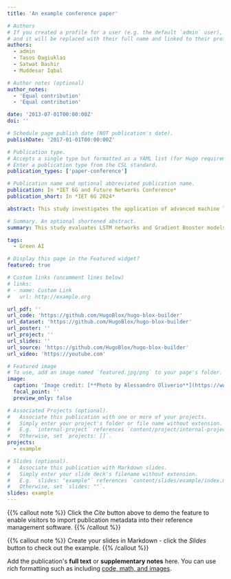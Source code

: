 ```yaml
---
title: 'An example conference paper'

# Authors
# If you created a profile for a user (e.g. the default `admin` user), write the username (folder name) here
# and it will be replaced with their full name and linked to their profile.
authors:
  - admin
  - Tasos Dagiuklas
  - Satwat Bashir
  - Muddesar Iqbal

# Author notes (optional)
author_notes:
  - 'Equal contribution'
  - 'Equal contribution'

date: '2013-07-01T00:00:00Z'
doi: ''

# Schedule page publish date (NOT publication's date).
publishDate: '2017-01-01T00:00:00Z'

# Publication type.
# Accepts a single type but formatted as a YAML list (for Hugo requirements).
# Enter a publication type from the CSL standard.
publication_types: ['paper-conference']

# Publication name and optional abbreviated publication name.
publication: In *IET 6G and Future Networks Conference*
publication_short: In *IET 6G 2024*

abstract: This study investigates the application of advanced machine learning models, specifically Long Short-Term Memory (LSTM) networks and Gradient Booster models, for accurate energy consumption estimation within a Kubernetes cluster environment. It aims to enhance sustainable computing practices by providing precise predictions of energy usage across various computing nodes. Through meticulous analysis of model performance on both master and worker nodes, the research reveals the strengths and potential applications of these models in promoting energy efficiency. The LSTM model demonstrates remarkable predictive accuracy, particularly in capturing dynamic computing workloads over time, evidenced by low mean squared error (MSE) rates and the ability to closely track actual energy consumption trends. Conversely, the Gradient Booster model showcases robustness and adaptability across different computational environments, despite slightly higher MSE values. The study underscores the complementary nature of these models in advancing sustainable computing practices, suggesting their integration into energy management systems could significantly enhance environmental sustainability in technology operations.

# Summary. An optional shortened abstract.
summary: This study evaluates LSTM networks and Gradient Booster models for predicting energy consumption in Kubernetes clusters. The LSTM model excels in accurately tracking dynamic workloads, while the Gradient Booster model offers robustness across diverse environments. Integrating these models into energy management optimisations systems could greatly enhance sustainability in edge-cloud environments.

tags:
  - Green AI

# Display this page in the Featured widget?
featured: true

# Custom links (uncomment lines below)
# links:
# - name: Custom Link
#   url: http://example.org

url_pdf: ''
url_code: 'https://github.com/HugoBlox/hugo-blox-builder'
url_dataset: 'https://github.com/HugoBlox/hugo-blox-builder'
url_poster: ''
url_project: ''
url_slides: ''
url_source: 'https://github.com/HugoBlox/hugo-blox-builder'
url_video: 'https://youtube.com'

# Featured image
# To use, add an image named `featured.jpg/png` to your page's folder.
image:
  caption: 'Image credit: [**Photo by Alessandro Oliverio**](https://www.pexels.com/photo/silver-and-green-circuit-board-1472443/)'
  focal_point: ''
  preview_only: false

# Associated Projects (optional).
#   Associate this publication with one or more of your projects.
#   Simply enter your project's folder or file name without extension.
#   E.g. `internal-project` references `content/project/internal-project/index.md`.
#   Otherwise, set `projects: []`.
projects:
  - example

# Slides (optional).
#   Associate this publication with Markdown slides.
#   Simply enter your slide deck's filename without extension.
#   E.g. `slides: "example"` references `content/slides/example/index.md`.
#   Otherwise, set `slides: ""`.
slides: example
---
```


{{% callout note %}}
Click the _Cite_ button above to demo the feature to enable visitors to import publication metadata into their reference management software.
{{% /callout %}}

{{% callout note %}}
Create your slides in Markdown - click the _Slides_ button to check out the example.
{{% /callout %}}

Add the publication's **full text** or **supplementary notes** here. You can use rich formatting such as including [code, math, and images](https://docs.hugoblox.com/content/writing-markdown-latex/).
